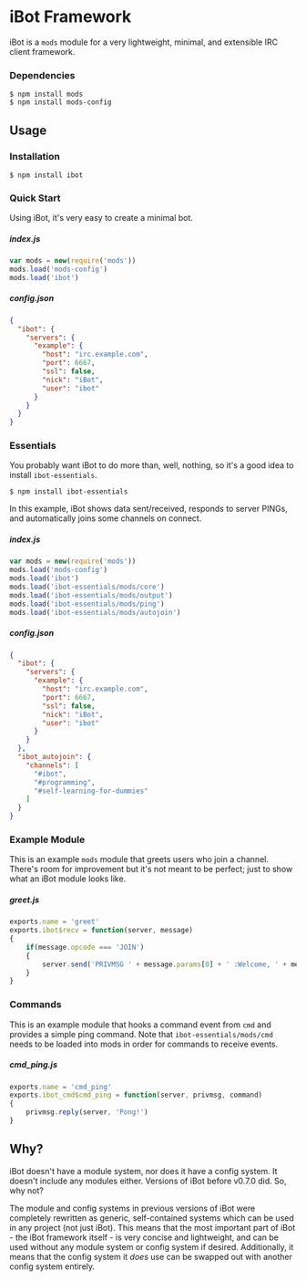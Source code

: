 # iBot Framework

iBot is a `mods` module for a very lightweight, minimal, and extensible IRC client framework.

### Dependencies

```
$ npm install mods
$ npm install mods-config
```

## Usage

### Installation

```
$ npm install ibot
```

### Quick Start

Using iBot, it's very easy to create a minimal bot.

##### index.js
```javascript
var mods = new(require('mods'))
mods.load('mods-config')
mods.load('ibot')
```

##### config.json
```json
{
  "ibot": {
    "servers": {
      "example": {
        "host": "irc.example.com",
        "port": 6667,
        "ssl": false,
        "nick": "iBot",
        "user": "ibot"
      }
    }
  }
}
```

### Essentials

You probably want iBot to do more than, well, nothing, so it's a good idea to install `ibot-essentials`.

```
$ npm install ibot-essentials
```

In this example, iBot shows data sent/received, responds to server PINGs, and automatically joins some channels on connect.

##### index.js
```javascript
var mods = new(require('mods'))
mods.load('mods-config')
mods.load('ibot')
mods.load('ibot-essentials/mods/core')
mods.load('ibot-essentials/mods/output')
mods.load('ibot-essentials/mods/ping')
mods.load('ibot-essentials/mods/autojoin')
```

##### config.json
```json
{
  "ibot": {
    "servers": {
      "example": {
        "host": "irc.example.com",
        "port": 6667,
        "ssl": false,
        "nick": "iBot",
        "user": "ibot"
      }
    }
  },
  "ibot_autojoin": {
    "channels": [
      "#ibot",
      "#programming",
      "#self-learning-for-dummies"
    ]
  }
}
```

### Example Module

This is an example `mods` module that greets users who join a channel. There's room for improvement but it's not meant to be perfect; just to show what an iBot module looks like.

##### greet.js
```javascript
exports.name = 'greet'
exports.ibot$recv = function(server, message)
{
	if(message.opcode === 'JOIN')
	{
		server.send('PRIVMSG ' + message.params[0] + ' :Welcome, ' + message.prefix.nick + '!!')
	}
}
```

### Commands

This is an example module that hooks a command event from `cmd` and provides a simple ping command. Note that `ibot-essentials/mods/cmd` needs to be loaded into mods in order for commands to receive events.

##### cmd_ping.js
```javascript
exports.name = 'cmd_ping'
exports.ibot_cmd$cmd_ping = function(server, privmsg, command)
{
	privmsg.reply(server, 'Pong!')
}
```

## Why?

iBot doesn't have a module system, nor does it have a config system. It doesn't include any modules either. Versions of iBot before v0.7.0 did. So, why not?

The module and config systems in previous versions of iBot were completely rewritten as generic, self-contained systems which can be used in any project (not just iBot). This means that the most important part of iBot - the iBot framework itself - is very concise and lightweight, and can be used without any module system or config system if desired. Additionally, it means that the config system it *does* use can be swapped out with another config system entirely.
